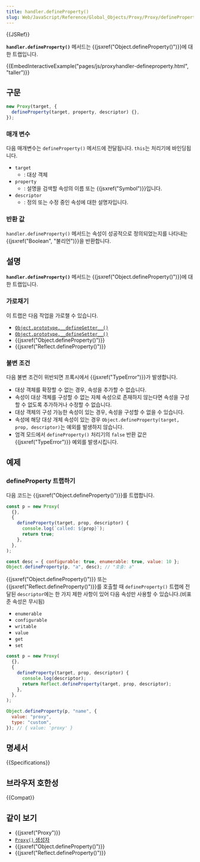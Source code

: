 ```yaml
---
title: handler.defineProperty()
slug: Web/JavaScript/Reference/Global_Objects/Proxy/Proxy/defineProperty
---
```


{{JSRef}}

**`handler.defineProperty()`** 메서드는 {{jsxref("Object.defineProperty()")}}에 대한 트랩입니다.

{{EmbedInteractiveExample("pages/js/proxyhandler-defineproperty.html", "taller")}}

## 구문

```js
new Proxy(target, {
  defineProperty(target, property, descriptor) {},
});
```

### 매개 변수

다음 매개변수는 `defineProperty()` 메서드에 전달됩니다. `this`는 처리기에 바인딩됩니다.

- `target`
  - : 대상 객체
- `property`
  - : 설명을 검색할 속성의 이름 또는 {{jsxref("Symbol")}}입니다.
- `descriptor`
  - : 정의 또는 수정 중인 속성에 대한 설명자입니다.

### 반환 값

`handler.defineProperty()` 메서드는 속성이 성공적으로 정의되었는지를 나타내는 {{jsxref("Boolean", "불리언")}}을 반환합니다.

## 설명

**`handler.defineProperty()`** 메서드는 {{jsxref("Object.defineProperty()")}}에 대한 트랩입니다.

### 가로채기

이 트랩은 다음 작업을 가로챌 수 있습니다.

- [`Object.prototype.__defineGetter__()`](/ko/docs/Web/JavaScript/Reference/Global_Objects/Object/__defineGetter__)
- [`Object.prototype.__defineSetter__()`](/ko/docs/Web/JavaScript/Reference/Global_Objects/Object/__defineSetter__)
- {{jsxref("Object.defineProperty()")}}
- {{jsxref("Reflect.defineProperty()")}}

### 불변 조건

다음 불변 조건이 위반되면 프록시에서 {{jsxref("TypeError")}}가 발생합니다.

- 대상 객체를 확장할 수 없는 경우, 속성을 추가할 수 없습니다.
- 속성이 대상 객체를 구성할 수 없는 자체 속성으로 존재하지 않는다면 속성을 구성할 수 없도록 추가하거나 수정할 수 없습니다.
- 대상 객체의 구성 가능한 속성이 있는 경우, 속성을 구성할 수 없을 수 있습니다.
- 속성에 해당 대상 개체 속성이 있는 경우 `Object.defineProperty(target, prop, descriptor)`는 예외를 발생하지 않습니다.
- 엄격 모드에서 `defineProperty()` 처리기의 `false` 반환 값은 {{jsxref("TypeError")}} 예외를 발생시킵니다.

## 예제

### defineProperty 트랩하기

다음 코드는 {{jsxref("Object.defineProperty()")}}를 트랩합니다.

```js
const p = new Proxy(
  {},
  {
    defineProperty(target, prop, descriptor) {
      console.log(`called: ${prop}`);
      return true;
    },
  },
);

const desc = { configurable: true, enumerable: true, value: 10 };
Object.defineProperty(p, "a", desc); // "호출: a"
```

{{jsxref("Object.defineProperty()")}} 또는 {{jsxref("Reflect.defineProperty()")}}를 호출할 때 `defineProperty()` 트랩에 전달된 `descriptor`에는 한 가지 제한 사항이 있어 다음 속성만 사용할 수 있습니다.(비표준 속성은 무시됨)

- `enumerable`
- `configurable`
- `writable`
- `value`
- `get`
- `set`

```js
const p = new Proxy(
  {},
  {
    defineProperty(target, prop, descriptor) {
      console.log(descriptor);
      return Reflect.defineProperty(target, prop, descriptor);
    },
  },
);

Object.defineProperty(p, "name", {
  value: "proxy",
  type: "custom",
}); // { value: 'proxy' }
```

## 명세서

{{Specifications}}

## 브라우저 호한성

{{Compat}}

## 같이 보기

- {{jsxref("Proxy")}}
- [`Proxy()` 생성자](/ko/docs/Web/JavaScript/Reference/Global_Objects/Proxy/Proxy)
- {{jsxref("Object.defineProperty()")}}
- {{jsxref("Reflect.defineProperty()")}}
